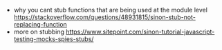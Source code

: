 - why you cant stub functions that are being used at the module level
  https://stackoverflow.com/questions/48931815/sinon-stub-not-replacing-function
- more on stubbing
  https://www.sitepoint.com/sinon-tutorial-javascript-testing-mocks-spies-stubs/
